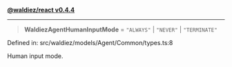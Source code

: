 [**@waldiez/react v0.4.4**](../../README.md)

***

> **WaldiezAgentHumanInputMode** = `"ALWAYS"` \| `"NEVER"` \| `"TERMINATE"`

Defined in: src/waldiez/models/Agent/Common/types.ts:8

Human input mode.
